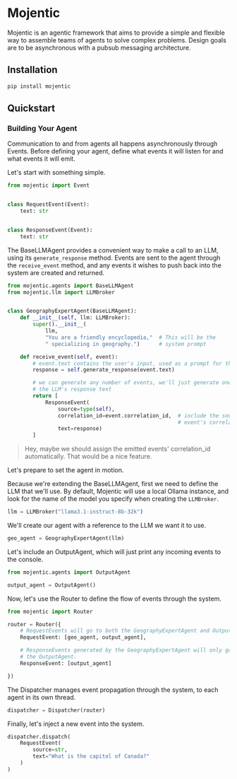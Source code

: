 # Mojentic

Mojentic is an agentic framework that aims to provide a simple and flexible way to assemble teams of agents to solve
complex problems. Design goals are to be asynchronous with a pubsub messaging architecture.

## Installation

```bash
pip install mojentic
```

## Quickstart

### Building Your Agent

Communication to and from agents all happens asynchronously through Events. Before defining your agent, define what
events it will
listen for and what events it will emit.

Let's start with something simple.

```py { linenums=1 }
from mojentic import Event


class RequestEvent(Event):
    text: str


class ResponseEvent(Event):
    text: str
```

The BaseLLMAgent provides a convenient way to make a call to an LLM, using its `generate_response` method. Events are
sent to the agent through the `receive_event` method, and any events it wishes to push back into the system are created
and returned.

```py { linenums=12 }
from mojentic.agents import BaseLLMAgent
from mojentic.llm import LLMBroker


class GeographyExpertAgent(BaseLLMAgent):
    def __init__(self, llm: LLMBroker):
        super().__init__(
            llm,
            "You are a friendly encyclopedia,"  # This will be the
            " specializing in geography.")      # system prompt

    def receive_event(self, event):
        # event.text contains the user's input, used as a prompt for the LLM
        response = self.generate_response(event.text)

        # we can generate any number of events, we'll just generate one for
        # the LLM's response text
        return [
            ResponseEvent(
                source=type(self),
                correlation_id=event.correlation_id,  # include the source
                                                      # event's correlation_id
                text=response)
        ]
```

> Hey, maybe we should assign the emitted events' correlation_id automatically. That would be a nice feature.

Let's prepare to set the agent in motion.

Because we're extending the BaseLLMAgent, first we need to define the LLM that we'll use. By default, Mojentic will use
a local Ollama instance, and look for the name of the model you specify when creating the `LLMBroker`.

```py { linenums=38 }
llm = LLMBroker("llama3.1-instruct-8b-32k")
```

We'll create our agent with a reference to the LLM we want it to use.

```py { linenums=39 }
geo_agent = GeographyExpertAgent(llm)
```

Let's include an OutputAgent, which will just print any incoming events to the console.

```py { linenums=42 }
from mojentic.agents import OutputAgent

output_agent = OutputAgent()
```

Now, let's use the Router to define the flow of events through the system.

```py { linenums=47 }
from mojentic import Router

router = Router({
    # RequestEvents will go to both the GeographyExpertAgent and OutputAgent.
    RequestEvent: [geo_agent, output_agent],

    # ResponseEvents generated by the GeographyExpertAgent will only go to
    # the OutputAgent.
    ResponseEvent: [output_agent]

})
```

The Dispatcher manages event propagation through the system, to each agent in its own thread.

```py { linenums=59 }
dispatcher = Dispatcher(router)
```

Finally, let's inject a new event into the system.

```py { linenums=60 }
dispatcher.dispatch(
    RequestEvent(
        source=str,
        text="What is the capitol of Canada?"
    )
)
```